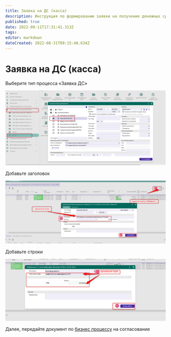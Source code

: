 ```yaml
---
title: Заявка на ДС (касса)
description: Инструкция по формированию заявки на получение денежных средств в кассу
published: true
date: 2022-09-11T17:31:41.313Z
tags: 
editor: markdown
dateCreated: 2022-08-31T09:15:40.634Z
---
```


# Заявка на ДС (касса)

Выберите тип процесса «Заявка ДС»

![](<../../../assets/0 (67)1.png>)

Добавьте заголовок

![](<../../../assets/1 (48)1.png>)

Добавьте строки

![](<../../../assets/2 (51)1.png>)

Далее, передайте документ по [бизнес процессу](../biznes-processy-t2/zayavka-na-ds-kassa-bp.md) на согласование
